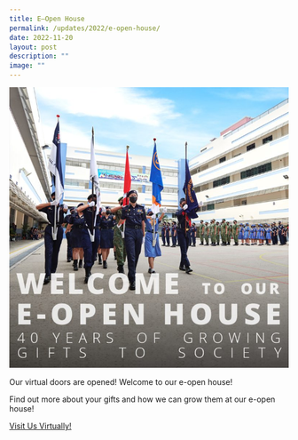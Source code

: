 ```yaml
---
title: E–Open House
permalink: /updates/2022/e-open-house/
date: 2022-11-20
layout: post
description: ""
image: ""
---
```

![](/images/eopenhouse-2022-Square-768x770.jpeg)


Our virtual doors are opened! Welcome to our e-open house!

Find out more about your gifts and how we can grow them at our e-open house!

[Visit Us Virtually!](/e-open-house-2022/welcome/)